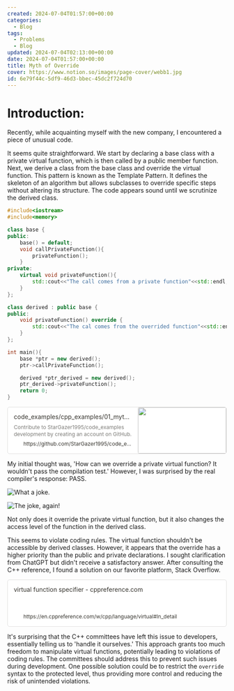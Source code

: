 ```yaml
---
created: 2024-07-04T01:57:00+00:00
categories:
  - Blog
tags:
  - Problems
  - Blog
updated: 2024-07-04T02:13:00+00:00
date: 2024-07-04T01:57:00+00:00
title: Myth of Override
cover: https://www.notion.so/images/page-cover/webb1.jpg
id: 6e79f44c-5df9-46d3-bbec-45dc2f724d70
---
```


# Introduction:

Recently, while acquainting myself with the new company, I encountered a piece of unusual code.

It seems quite straightforward. We start by declaring a base class with a private virtual function, which is then called by a public member function. Next, we derive a class from the base class and override the virtual function. This pattern is known as the Template Pattern. It defines the skeleton of an algorithm but allows subclasses to override specific steps without altering its structure. The code appears sound until we scrutinize the derived class.

```c++
#include<iostream>
#include<memory>

class base {
public:
    base() = default;
    void callPrivateFunction(){
        privateFunction();
    }
private:
    virtual void privateFunction(){
        std::cout<<"The call comes from a private function"<<std::endl;
    }
};

class derived : public base {
public:
    void privateFunction() override {
        std::cout<<"The cal comes from the overrided function"<<std::endl;
    }
};

int main(){
    base *ptr = new derived();
    ptr->callPrivateFunction();

    derived *ptr_derived = new derived();
    ptr_derived->privateFunction();
    return 0;
}
```

<div style="width: 100%; margin-top: 4px; margin-bottom: 4px;"><div style="display: flex; background:white;border-radius:5px"><a href="https://github.com/StarGazer1995/code_examples/blob/main/cpp_examples/01_myth_of_override/src/main.cpp"target="_blank"rel="noopener noreferrer"style="display: flex; color: inherit; text-decoration: none; user-select: none; transition: background 20ms ease-in 0s; cursor: pointer; flex-grow: 1; min-width: 0px; flex-wrap: wrap-reverse; align-items: stretch; text-align: left; overflow: hidden; border: 1px solid rgba(55, 53, 47, 0.16); border-radius: 5px; position: relative; fill: inherit;"><div style="flex: 4 1 180px; padding: 12px 14px 14px; overflow: hidden; text-align: left;"><div style="font-size: 14px; line-height: 20px; color: rgb(55, 53, 47); white-space: nowrap; overflow: hidden; text-overflow: ellipsis; min-height: 24px; margin-bottom: 2px;">code_examples/cpp_examples/01_myth_of_override/src/main.cpp at main · StarGazer1995/code_examples</div><div style="font-size: 12px; line-height: 16px; color: rgba(55, 53, 47, 0.65); height: 32px; overflow: hidden;">Contribute to StarGazer1995/code_examples development by creating an account on GitHub.</div><div style="display: flex; margin-top: 6px; height: 16px;"><img src="https://github.githubassets.com/favicons/favicon.svg"style="width: 16px; height: 16px; min-width: 16px; margin-right: 6px;"><div style="font-size: 12px; line-height: 16px; color: rgb(55, 53, 47); white-space: nowrap; overflow: hidden; text-overflow: ellipsis;">https://github.com/StarGazer1995/code_examples/blob/main/cpp_examples/01_myth_of_override/src/main.cpp</div></div></div><div style="flex: 1 1 180px; display: block; position: relative;"><div style="position: absolute; inset: 0px;"><div style="width: 100%; height: 100%;"><img src="https://opengraph.githubassets.com/40bdfa05ef790ddf4a76297267c83e656450cb42e1c8b83305007c4c40ddb7c4/StarGazer1995/code_examples" referrerpolicy="no-referrer" style="display: block; object-fit: cover; border-radius: 3px; width: 100%; height: 100%;"></div></div></div></a></div></div>

My initial thought was, 'How can we override a private virtual function? It wouldn't pass the compilation test.' However, I was surprised by the real compiler's response: PASS.

![What a joke.](https://prod-files-secure.s3.us-west-2.amazonaws.com/9ae3228c-6982-46ec-8946-abb7d53f72af/7076b5a7-f77b-4088-89a5-4af49191dc75/Untitled.png?X-Amz-Algorithm=AWS4-HMAC-SHA256&X-Amz-Content-Sha256=UNSIGNED-PAYLOAD&X-Amz-Credential=AKIAT73L2G45HZZMZUHI%2F20240817%2Fus-west-2%2Fs3%2Faws4_request&X-Amz-Date=20240817T133656Z&X-Amz-Expires=3600&X-Amz-Signature=95f462ec7979598441ed486abb5e38b15df5c073e8dc6a1a6189acd3fcc49010&X-Amz-SignedHeaders=host&x-id=GetObject)

![The joke, again!](https://prod-files-secure.s3.us-west-2.amazonaws.com/9ae3228c-6982-46ec-8946-abb7d53f72af/2529529b-7ad6-4518-8580-80a12b76db36/Untitled.png?X-Amz-Algorithm=AWS4-HMAC-SHA256&X-Amz-Content-Sha256=UNSIGNED-PAYLOAD&X-Amz-Credential=AKIAT73L2G45HZZMZUHI%2F20240817%2Fus-west-2%2Fs3%2Faws4_request&X-Amz-Date=20240817T133656Z&X-Amz-Expires=3600&X-Amz-Signature=7f08059d90852f3d72697cb5f010bc26943703b05a009840e634fbb568a8c463&X-Amz-SignedHeaders=host&x-id=GetObject)

Not only does it override the private virtual function, but it also changes the access level of the function in the derived class.

This seems to violate coding rules. The virtual function shouldn't be accessible by derived classes. However, it appears that the override has a higher priority than the public and private declarations. I sought clarification from ChatGPT but didn't receive a satisfactory answer. After consulting the C++ reference, I found a solution on our favorite platform, Stack Overflow.

<div style="width: 100%; margin-top: 4px; margin-bottom: 4px;"><div style="display: flex; background:white;border-radius:5px"><a href="https://en.cppreference.com/w/cpp/language/virtual#In_detail"target="_blank"rel="noopener noreferrer"style="display: flex; color: inherit; text-decoration: none; user-select: none; transition: background 20ms ease-in 0s; cursor: pointer; flex-grow: 1; min-width: 0px; flex-wrap: wrap-reverse; align-items: stretch; text-align: left; overflow: hidden; border: 1px solid rgba(55, 53, 47, 0.16); border-radius: 5px; position: relative; fill: inherit;"><div style="flex: 4 1 180px; padding: 12px 14px 14px; overflow: hidden; text-align: left;"><div style="font-size: 14px; line-height: 20px; color: rgb(55, 53, 47); white-space: nowrap; overflow: hidden; text-overflow: ellipsis; min-height: 24px; margin-bottom: 2px;">virtual function specifier - cppreference.com</div><div style="font-size: 12px; line-height: 16px; color: rgba(55, 53, 47, 0.65); height: 32px; overflow: hidden;"></div><div style="display: flex; margin-top: 6px; height: 16px;"><img src="https://en.cppreference.com/favicon.ico"style="width: 16px; height: 16px; min-width: 16px; margin-right: 6px;"><div style="font-size: 12px; line-height: 16px; color: rgb(55, 53, 47); white-space: nowrap; overflow: hidden; text-overflow: ellipsis;">https://en.cppreference.com/w/cpp/language/virtual#In_detail</div></div></div></a></div></div>

It's surprising that the C++ committees have left this issue to developers, essentially telling us to 'handle it ourselves.' This approach grants too much freedom to manipulate virtual functions, potentially leading to violations of coding rules. The committees should address this to prevent such issues during development. One possible solution could be to restrict the `override` syntax to the protected level, thus providing more control and reducing the risk of unintended violations.
